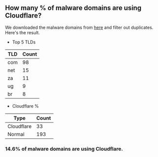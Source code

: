 ## How many % of malware domains are using Cloudflare?


We downloaded the malware domains from [here](https://urlhaus.abuse.ch) and filter out duplicates.
Here's the result.


[//]: # (start replacement)


- Top 5 TLDs

| TLD | Count |
| --- | --- |
| com | 98 |
| net | 15 |
| za | 11 |
| ug | 9 |
| br | 8 |


- Cloudflare %

| Type | Count |
| --- | --- |
| Cloudflare | 33 |
| Normal | 193 |


### 14.6% of malware domains are using Cloudflare.